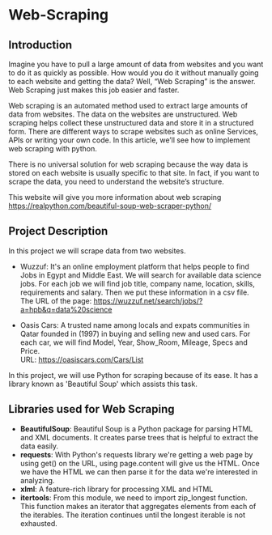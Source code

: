 # Web-Scraping
## Introduction
Imagine you have to pull a large amount of data from websites and you want to do it as quickly as possible. How would you do it without manually going to each website and getting the data? Well, “Web Scraping” is the answer. Web Scraping just makes this job easier and faster. 

Web scraping is an automated method used to extract large amounts of data from websites. The data on the websites are unstructured. Web scraping helps collect these unstructured data and store it in a structured form. There are different ways to scrape websites such as online Services, APIs or writing your own code. In this article, we’ll see how to implement web scraping with python. 

There is no universal solution for web scraping because the way data is stored on each website is usually specific to that site. In fact, if you want to scrape the data, you need to understand the website’s structure.

This website will give you more information about web scraping https://realpython.com/beautiful-soup-web-scraper-python/ <br>



## Project Description
In this project we will scrape data from two websites.
- Wuzzuf: It's an online employment platform that helps people to find Jobs in Egypt and Middle East. We will search for available data science jobs. For each job we will find job title, company name, location, skills, requirements and salary. Then we put these information in a csv file. <br>
The URL of the page: https://wuzzuf.net/search/jobs/?a=hpb&q=data%20science

- Oasis Cars: A trusted name among locals and expats communities in Qatar founded in (1997) in buying and selling new and used cars. For each car, we will find Model, Year, Show_Room, Mileage, Specs and Price. <br>
URL: https://oasiscars.com/Cars/List

In this project, we will use Python for scraping because of its ease. It has a library known as 'Beautiful Soup' which assists this task.
## Libraries used for Web Scraping 
- <b> BeautifulSoup</b>:  Beautiful Soup is a Python package for parsing HTML and XML documents. It creates parse trees that is helpful to extract the data easily.
- <b> requests</b>: With Python's requests library we're getting a web page by using get() on the URL, using page.content will give us the HTML. Once we have the HTML we can then parse it for the data we're interested in analyzing.
- <b> xlml</b>: A feature-rich library for processing XML and HTML
- <b> itertools</b>: From this module, we need to import zip_longest function. This function makes an iterator that aggregates elements from each of the iterables. The iteration continues until the longest iterable is not exhausted.

